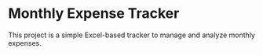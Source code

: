 # Monthly Expense Tracker
This project is a simple Excel-based tracker to manage and analyze monthly expenses.
